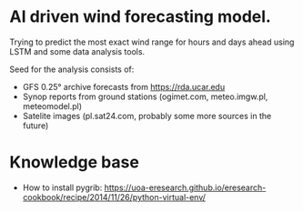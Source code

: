# AI driven wind forecasting model. 

Trying to predict the most exact wind range for hours and days ahead
using LSTM and some data analysis tools.

Seed for the analysis consists of:
 * GFS 0.25° archive forecasts from https://rda.ucar.edu
 * Synop reports from ground stations (ogimet.com, meteo.imgw.pl, meteomodel.pl)
 * Satelite images (pl.sat24.com, probably some more sources in the future)

# Knowledge base
 * How to install pygrib: https://uoa-eresearch.github.io/eresearch-cookbook/recipe/2014/11/26/python-virtual-env/ 